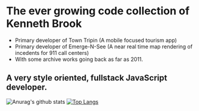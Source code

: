 # The ever growing code collection of Kenneth Brook
- Primary developer of Town Tripin (A mobile focused tourism app)
- Primary developer of Emerge-N-See (A near real time map rendering of incedents for 911 call centers)
- With some archive works going back as far as 2011.
## A very style oriented, fullstack JavaScript developer.

![Anurag's github stats](https://github-readme-stats.vercel.app/api?username=kenneth-brook&show_icons=true&theme=transparent)
[![Top Langs](https://github-readme-stats.vercel.app/api/top-langs/?username=kenneth-brook&layout=compact&langs_count=8)](https://github.com/anuraghazra/github-readme-stats)

<!--
**kenneth-brook/kenneth-brook** is a ✨ _special_ ✨ repository because its `README.md` (this file) appears on your GitHub profile.

Here are some ideas to get you started:

- 🔭 I’m currently working on ...
- 🌱 I’m currently learning ...
- 👯 I’m looking to collaborate on ...
- 🤔 I’m looking for help with ...
- 💬 Ask me about ...
- 📫 How to reach me: ...
- 😄 Pronouns: ...
- ⚡ Fun fact: ...
-->
